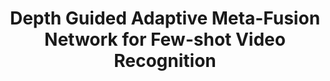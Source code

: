 ---
title: "Depth Guided Adaptive Meta-Fusion Network for Few-shot Video Recognition"
year: 2020
category: "vision"
author_list: "Yuqian Fu*, Li Zhang*, Junke Wang, Yanwei Fu, Yu-Gang Jiang"
pub_in: "ACM MM 2020 (Oral)"
pdf_url: "https://arxiv.org/abs/2010.09982"
---